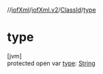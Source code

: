 //[iofXml](../../../index.md)/[iofXml.v2](../index.md)/[ClassId](index.md)/[type](type.md)

# type

[jvm]\
protected open var [type](type.md): [String](https://docs.oracle.com/javase/8/docs/api/java/lang/String.html)
